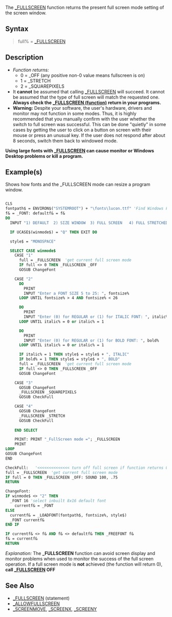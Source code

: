 The [_FULLSCREEN](_FULLSCREEN) function returns the present full screen mode setting of the screen window.

## Syntax

> full% = [_FULLSCREEN](_FULLSCREEN-(function))

## Description

* *Function returns:*
  * 0 = _OFF (any positive non-0 value means fullscreen is on)
  * 1 = _STRETCH
  * 2 = _SQUAREPIXELS
* It **cannot** be assumed that calling [_FULLSCREEN](_FULLSCREEN) will succeed. It cannot be assumed that the type of full screen will match the requested one. **Always check the [_FULLSCREEN (function)](_FULLSCREEN-(function)) return in your programs.**
* **Warning:** Despite your software, the user's hardware, drivers and monitor may not function in some modes. Thus, it is highly recommended that you manually confirm with the user whether the switch to full screen was successful. This can be done "quietly" in some cases by getting the user to click on a button on screen with their mouse or press an unusual key. If the user does not respond after about 8 seconds, switch them back to windowed mode.

**Using large fonts with [_FULLSCREEN](_FULLSCREEN) can cause monitor or Windows Desktop problems or kill a program.**

## Example(s)

Shows how fonts and the _FULLSCREEN mode can resize a program window.

```vb

CLS
fontpath$ = ENVIRON$("SYSTEMROOT") + "\fonts\lucon.ttf" 'Find Windows Folder Path.
f& = _FONT: defaultf& = f&
DO
  INPUT "1) DEFAULT  2) SIZE WINDOW  3) FULL SCREEN   4) FULL STRETCHED  Q) QUIT: ", winmode$

  IF UCASE$(winmode$) = "Q" THEN EXIT DO

  style$ = "MONOSPACE"

  SELECT CASE winmode$
    CASE "1"
      full = _FULLSCREEN  'get current full screen mode
      IF full <> 0 THEN _FULLSCREEN _OFF
      GOSUB ChangeFont

    CASE "2"
      DO
        PRINT
        INPUT "Enter a FONT SIZE 5 to 25: ", fontsize%
      LOOP UNTIL fontsize% > 4 AND fontsize% < 26

      DO
        PRINT
        INPUT "Enter (0) for REGULAR or (1) for ITALIC FONT: ", italic%
      LOOP UNTIL italic% = 0 or italic% = 1

      DO
        PRINT
        INPUT "Enter (0) for REGULAR or (1) for BOLD FONT: ", bold%
      LOOP UNTIL italic% = 0 or italic% = 1

      IF italic% = 1 THEN style$ = style$ + ", ITALIC"
      IF bold% = 1 THEN style$ = style$ + ", BOLD"
      full = _FULLSCREEN  'get current full screen mode
      IF full <> 0 THEN _FULLSCREEN _OFF            
      GOSUB ChangeFont

    CASE "3"
      GOSUB ChangeFont
      _FULLSCREEN _SQUAREPIXELS
      GOSUB CheckFull

    CASE "4"
      GOSUB ChangeFont
      _FULLSCREEN _STRETCH
      GOSUB CheckFull
            
    END SELECT

    PRINT: PRINT "_FullScreen mode ="; _FULLSCREEN
    PRINT
LOOP
GOSUB ChangeFont
END

CheckFull:   '<<<<<<<<<<<<<< turn off full screen if function returns 0!
full = _FULLSCREEN  'get current full screen mode 
IF full = 0 THEN _FULLSCREEN _OFF: SOUND 100, .75
RETURN

ChangeFont:
IF winmode$ <> "2" THEN
  _FONT 16 'select inbuilt 8x16 default font
    currentf& = _FONT
ELSE
  currentf& = _LOADFONT(fontpath$, fontsize%, style$)
  _FONT currentf&
END IF

IF currentf& <> f& AND f& <> defaultf& THEN _FREEFONT f&
f& = currentf&
RETURN 

```

*Explanation:* The **_FULLSCREEN** function can avoid screen display and monitor problems when used to monitor the success of the full screen operation. If a full screen mode is **not** achieved (the function will return 0), **call [_FULLSCREEN](_FULLSCREEN) OFF**

## See Also

* [_FULLSCREEN](_FULLSCREEN) (statement)
* [_ALLOWFULLSCREEN](_ALLOWFULLSCREEN)
* [_SCREENMOVE](_SCREENMOVE), [_SCREENX](_SCREENX), [_SCREENY](_SCREENY)
